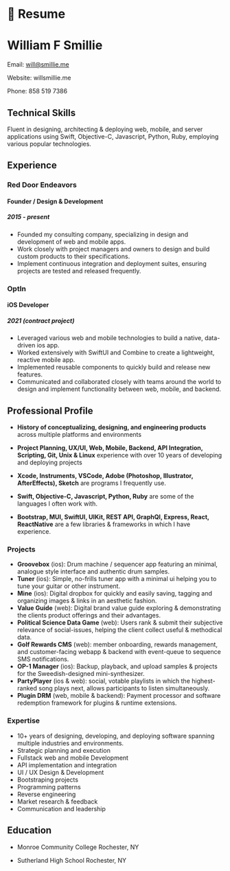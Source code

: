 # 📄 Resume

# **William F Smillie**

Email: will@smillie.me

Website: willsmillie.me

Phone: 858 519 7386

## **Technical Skills**

Fluent in designing, architecting & deploying web, mobile, and server applications using Swift, Objective-C, Javascript, Python, Ruby, employing various popular technologies.

## **Experience**

### Red Door Endeavors

#### Founder / Design & Development

##### 2015 - present

- Founded my consulting company, specializing in design and development of web and mobile apps.
- Work closely with project managers and owners to design and build custom products to their specifications.
- Implement continuous integration and deployment suites, ensuring projects are tested and released frequently.

### OptIn

#### iOS Developer

##### 2021 (contract project)

- Leveraged various web and mobile technologies to build a native, data-driven ios app.
- Worked extensively with SwiftUI and Combine to create a lightweight, reactive mobile app.
- Implemented reusable components to quickly build and release new features.
- Communicated and collaborated closely with teams around the world to design and implement functionality between web, mobile, and backend.

## **Professional Profile**

- **History of conceptualizing, designing, and engineering products** across multiple platforms and environments

- **Project Planning, UX/UI, Web, Mobile, Backend, API Integration, Scripting, Git, Unix & Linux** experience with over 10 years of developing and deploying projects

- **Xcode, Instruments, VSCode, Adobe (Photoshop, Illustrator, AfterEffects), Sketch** are programs I frequently use.

- **Swift, Objective-C, Javascript, Python, Ruby** are some of the languages I often work with.

- **Bootstrap, MUI, SwiftUI, UIKit, REST API, GraphQl, Express, React, ReactNative** are a few libraries & frameworks in which I have experience.

### Projects

- **Groovebox** (ios): Drum machine / sequencer app featuring an minimal, analogue style interface and authentic drum samples.
- **Tuner** (ios): Simple, no-frills tuner app with a minimal ui helping you to tune your guitar or other instrument.
- **Mine** (ios): Digital dropbox for quickly and easily saving, tagging and organizing images & links in an aesthetic fashion.
- **Value Guide** (web): Digital brand value guide exploring & demonstrating the clients product offerings and their advantages.
- **Political Science Data Game** (web): Users rank & submit their subjective relevance of social-issues, helping the client collect useful & methodical data.
- **Golf Rewards CMS** (web): member onboarding, rewards management, and customer-facing webapp & backend with event-queue to sequence SMS notifications.
- **OP-1 Manager** (ios): Backup, playback, and upload samples & projects for the Sweedish-designed mini-synthesizer.
- **PartyPlayer** (ios & web): social, votable playlists in which the highest-ranked song plays next, allows participants to listen simultaneously.
- **Plugin DRM** (web, mobile & backend): Payment processor and software redemption framework for plugins & runtime extensions.

### Expertise

- 10+ years of designing, developing, and deploying software spanning multiple industries and environments.
- Strategic planning and execution
- Fullstack web and mobile Development
- API implementation and integration
- UI / UX Design & Development
- Bootstraping projects
- Programming patterns
- Reverse engineering
- Market research & feedback
- Communication and leadership

## **Education**

- Monroe Community College
  Rochester, NY

- Sutherland High School
  Rochester, NY
